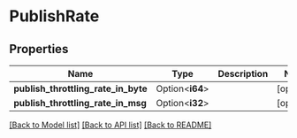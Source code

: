# PublishRate

## Properties

Name | Type | Description | Notes
------------ | ------------- | ------------- | -------------
**publish_throttling_rate_in_byte** | Option<**i64**> |  | [optional]
**publish_throttling_rate_in_msg** | Option<**i32**> |  | [optional]

[[Back to Model list]](../README.md#documentation-for-models) [[Back to API list]](../README.md#documentation-for-api-endpoints) [[Back to README]](../README.md)


